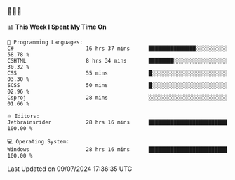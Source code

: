 ### 👋👋👋
<!--START_SECTION:waka-->
📊 **This Week I Spent My Time On** 

```text
💬 Programming Languages: 
C#                       16 hrs 37 mins      ███████████████░░░░░░░░░░   58.78 % 
CSHTML                   8 hrs 34 mins       ████████░░░░░░░░░░░░░░░░░   30.32 % 
CSS                      55 mins             █░░░░░░░░░░░░░░░░░░░░░░░░   03.30 % 
SCSS                     50 mins             █░░░░░░░░░░░░░░░░░░░░░░░░   02.96 % 
Csproj                   28 mins             ░░░░░░░░░░░░░░░░░░░░░░░░░   01.66 % 

🔥 Editors: 
Jetbrainsrider           28 hrs 16 mins      █████████████████████████   100.00 % 

💻 Operating System: 
Windows                  28 hrs 16 mins      █████████████████████████   100.00 % 
```


 Last Updated on 09/07/2024 17:36:35 UTC
<!--END_SECTION:waka-->
